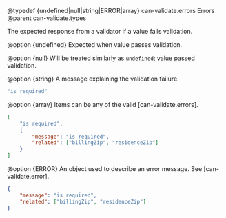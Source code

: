 @typedef {undefined|null|string|ERROR|array} can-validate.errors Errors
@parent can-validate.types

The expected response from a validator if a value fails validation.

@option {undefined} Expected when value passes validation.

@option {null} Will be treated similarly as `undefined`; value passed validation.

@option {string} A message explaining the validation failure.

```javascript
"is required"
```

@option {array} Items can be any of the valid [can-validate.errors].

```json
[
    "is required",
    {
        "message": "is required",
        "related": ["billingZip", "residenceZip"]
    }
]
```

@option {ERROR} An object used to describe an error message. See [can-validate.error].

```json
{
    "message": "is required",
    "related": ["billingZip", "residenceZip"]
}
```

